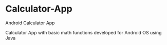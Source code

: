 # Calculator-App
Android Calculator App

Calculator App with basic math functions developed for Android OS using Java
